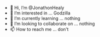 - 👋 Hi, I’m @JonathonHealy
- 👀 I’m interested in ... Godzilla
- 🌱 I’m currently learning ... nothing
- 💞️ I’m looking to collaborate on ... nothing
- 📫 How to reach me ... don't

<!---
JonathonHealy/JonathonHealy is a ✨ special ✨ repository because its `README.md` (this file) appears on your GitHub profile.
You can click the Preview link to take a look at your changes.
--->
